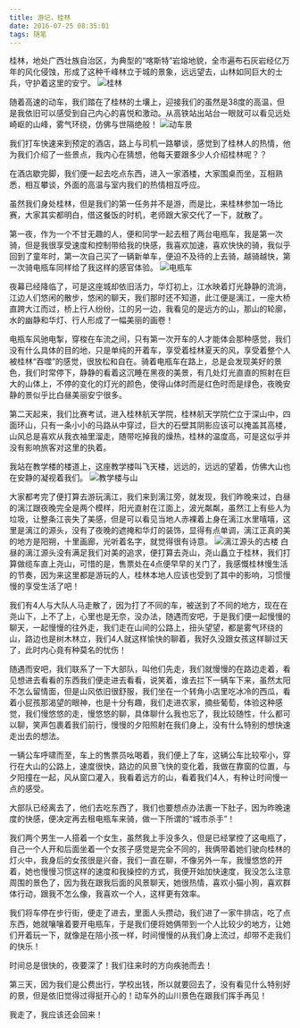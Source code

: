 ```yaml
---
title: 游记，桂林
date: 2016-07-25 08:35:01
tags: 随笔
---
```


桂林，地处广西壮族自治区，为典型的“喀斯特”岩熔地貌，全市遍布石灰岩经亿万年的风化侵蚀，形成了这种千峰林立于城的景象，远远望去，山林如同巨大的士兵，守护着这里的安宁。
![桂林](http://obfs4iize.bkt.clouddn.com/%E6%A1%82%E6%9E%97.jpg)

随着高速的动车，我们踏在了桂林的土壤上，迎接我们的虽然是38度的高温，但是我依旧可以感受到自己内心的喜悦和激动。从高铁站出站台一眼就可以看见远处崎岖的山峰，雾气环绕，仿佛与世隔绝般！
![动车景](http://obfs4iize.bkt.clouddn.com/%E5%8A%A8%E8%BD%A6%E6%99%AF.jpg)

我们打车快速来到预定的酒店，路上与司机一路攀谈，感觉到了桂林人的热情，他为我们介绍了一些景点，我内心在猜想，他每天要跟多少人介绍桂林呢？？

在酒店歇完脚，我们便一起去吃点东西，进入一家酒楼，大家围桌而坐，互相熟悉，相互攀谈，外面的高温与室内我们的热情相互呼应。

虽然我们身处桂林，但是我们的第一任务并不是游，而是比，来桂林参加一场比赛，大家其实都明白，借这餐饭的时机，老师跟大家交代了一下，就散了。

第一夜，作为一个不甘无趣的人，便和同学一起去租了两台电瓶车，我是第一次骑，但是我很享受速度和控制带给我的快感，我喜欢加速，喜欢快快的骑，我似乎回到了童年时，第一次自己买了一辆新单车，便迫不及待的上去骑，越骑越快，第一次骑电瓶车同样给了我这样的感官体验。
![电瓶车](http://obfs4iize.bkt.clouddn.com/%E7%94%B5%E7%93%B6%E8%BD%A6.jpg)

夜幕已经降临了，可是这座城却依旧活力，华灯初上，江水映着灯光静静的流淌，江边人们悠闲的散步，悠闲的聊天，我们那时还不知道，此江便是漓江，一座大桥直跨大江而过，桥上行人纷纷，江的另一边，我看见的是远方的山，那山的轮廓，水的幽静和华灯、行人形成了一幅美丽的画卷！

电瓶车风驰电掣，穿梭在车流之间，只有第一次开车的人才能体会那种感觉，我们没有什么具体的目的地，只是单纯的开着车，享受着桂林夏天的风，享受着整个人被桂林“吞噬”的感觉，很放松和自在。骑着电瓶车在路上，总是会发现美好的景色，我们时常停下，静静的看着这沉睡在黑夜的美景，有几处灯光直直的照射在巨大的山体上，不停的变化的灯光的颜色，使得山体时而是红色时而是绿色，夜晚安静的景似乎比白昼美丽安宁很多。

第二天起来，我们比赛考试，进入桂林航天学院，桂林航天学院伫立于深山中，四面环山，只有一条小小的马路从中穿过，巨大的石壁其阴影应该可以掩盖其高楼，山风总是喜欢从我衣袖里溜走，随带吃掉我的燥热，桂林的温度高，可是这似乎并没有影响旅客对这里的执着。

我站在教学楼的楼道上，这座教学楼叫飞天楼，远远的，远远的望着，仿佛大山也在安静的凝视着我们。
![教学楼与山](http://obfs4iize.bkt.clouddn.com/%E6%95%99%E5%AD%A6%E6%A5%BC%E4%B8%8E%E5%B1%B1.jpg)

大家都考完了便打算去游玩漓江，我们来到漓江旁，就发现，我们昨晚来过，白昼的漓江跟夜晚完全是两个模样，阳光直射在江面上，波光粼粼，虽然江上有些人为垃圾，让整条江丧失了美感，但是可以看见当地人赤裸着上身在漓江水里嘻嘻，这里是漓江的源头，没有了夜晚的遮掩和华灯的装饰，显得有点单调，漓江正真的美的地方是阳朔，十里画廊，光听着名字，就觉得很有诗意。
![漓江源头的古楼](http://obfs4iize.bkt.clouddn.com/%E6%BC%93%E6%B1%9F%E6%BA%90%E5%A4%B4%E7%9A%84%E5%8F%A4%E6%A5%BC.jpg)
白昼的漓江源头没有满足我们对美的追求，便打算去尧山，尧山矗立于桂林，我们打算做缆车直上尧山，可惜的是，售票处在4点便早早的关门了，我感慨桂林慢生活的节奏，因为来这里都是游玩的人，桂林本地人应该也受到了其中的影响，习惯慢慢的享受生活了吧！

我们有4人与大队人马走散了，因为打了不同的车，被送到了不同的地方，现在在尧山下，上不了上，心里也是无奈，没办法，随遇而安吧，于是我们便一起慢慢的聊天，一起慢慢的往外走，我们走在山间的公路上，扭头望望，都是雾气环绕的山，路边也是树木林立，我们4人就这样愉快的聊着，我好久没跟女孩这样聊过天了，此时内心竟有种莫名的忧伤！

随遇而安吧，我们联系了一下大部队，叫他们先走，我们就慢慢的在路边走着，看见想进去看看的东西我们便走进去看看，说笑着，谁去拦下一辆车下来，虽然太阳不怎么留情面，但是山风依旧很舒服，我们坐在一个转角小店里吃冰冷的西瓜，看着小屁孩那渴望的眼神，也是十分有趣，我们走进农家，摘些葡萄，体验这种感觉，我们慢悠悠的走，慢悠悠的聊，具体聊什么我也忘了，我比较随性，什么都可以聊，笑声包裹着我们前行，慢慢的夕阳照射在我们身上，没有什么特别的想快速走出去的想法。

一辆公车呼啸而至，车上的售票员吆喝着，我们便上了车，这辆公车比较窄小，穿行在大山的公路上，速度很快，路边的风景飞快的变化着，我做在靠窗的位置，与夕阳撞在一起，风从窗口灌入，我看着远方的山，看着我们4人，有种让时间慢一点的感受。

大部队已经离去了，他们去吃东西了，我们也要想点办法裹一下肚子，因为昨晚速度的快感，便决定再去租电瓶车来骑，做一下所谓的“城市杀手”！

我们两个男生一人搭着一个女生，虽然我上手没多久，但是已经掌控了这电瓶了，自己一个人开和后面坐着一个女孩子感觉是完全不同的，我俩带着她们驶向桂林的灯火中，我身后的女孩很是兴奋，我们一直在聊，不像另外一车，我慢悠悠的开着，她也慢慢习惯这样的速度和我操控的方式，我便开始加快速度，我没怎么注意周围的景色了，因为我在跟我后面的风景聊天，她很热情，喜欢小猫小狗，喜欢群体行动，跟我不怎么像，我喜欢一个人，这样更有效率。

我们将车停在步行街，便走了进去，里面人头攒动，我们进了一家牛排店，吃了点东西，她就嚷嚷着要开电瓶车，于是我们便将她俩带到一个人比较少的地方，让她们开着玩一下，就像是在陪小孩一样，时间慢慢的从我们身上流过，却带不走我们的快乐！

时间总是很快的，夜要深了！我们往来时的方向疾驰而去！

第三天，因为我们是公费出行，学校出钱，所以就要回去了，没有看见什么特别好的景，但是依旧觉得过得挺开心的！动车外的山川景色在跟我们挥手再见！

我走了，我应该还会回来！